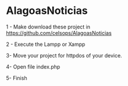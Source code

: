 # AlagoasNoticias

1 - Make download these project in https://github.com/celsops/AlagoasNoticias

2 - Execute the Lampp or Xampp

3- Move your project for httpdos of your device.

4- Open file index.php 

5- Finish
